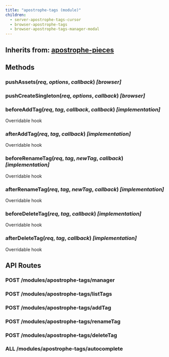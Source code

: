```yaml
---
title: "apostrophe-tags (module)"
children:
  - server-apostrophe-tags-cursor
  - browser-apostrophe-tags
  - browser-apostrophe-tags-manager-modal
---
```

## Inherits from: [apostrophe-pieces](../apostrophe-pieces/index.html)


## Methods
### pushAssets(*req*, *options*, *callback*) *[browser]*

### pushCreateSingleton(*req*, *options*, *callback*) *[browser]*

### beforeAddTag(*req*, *tag*, *callback*, *callback*) *[implementation]*
Overridable hook
### afterAddTag(*req*, *tag*, *callback*) *[implementation]*
Overridable hook
### beforeRenameTag(*req*, *tag*, *newTag*, *callback*) *[implementation]*
Overridable hook
### afterRenameTag(*req*, *tag*, *newTag*, *callback*) *[implementation]*
Overridable hook
### beforeDeleteTag(*req*, *tag*, *callback*) *[implementation]*
Overridable hook
### afterDeleteTag(*req*, *tag*, *callback*) *[implementation]*
Overridable hook
## API Routes
### POST /modules/apostrophe-tags/manager

### POST /modules/apostrophe-tags/listTags

### POST /modules/apostrophe-tags/addTag

### POST /modules/apostrophe-tags/renameTag

### POST /modules/apostrophe-tags/deleteTag

### ALL /modules/apostrophe-tags/autocomplete

